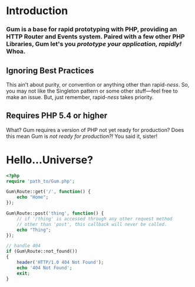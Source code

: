 # Introduction

### Gum is a base for rapid prototyping with PHP, providing an HTTP Router and Events system. Paired with a few other PHP Libraries, Gum let's you *prototype your application, rapidly!* Whoa.

## Ignoring Best Practices

This ain't about purity, or convention or anything other than rapid-*ness*. So, you may not like the Singleton pattern or some other stuff&mdash;feel free to make an issue. But, just remember, rapid-*ness* takes priority.

## Requires PHP 5.4 or higher

What? Gum requires a version of PHP not yet ready for production? Does this mean Gum is *not ready for production?!* You said it, sister!

# Hello&hellip;Universe?
    
```php
<?php
require 'path_to/Gum.php';

Gum\Route::get('/', function() {
    echo "Home";
});

Gum\Route::post('thing', function() {
    // if '/thing' is accessed through any other request method
    // other than 'post', this callback will never be called.
    echo "Thing";
});

// handle 404
if (Gum\Route::not_found())
{
    header('HTTP/1.0 404 Not Found');
    echo '404 Not Found';
    exit;
}
```